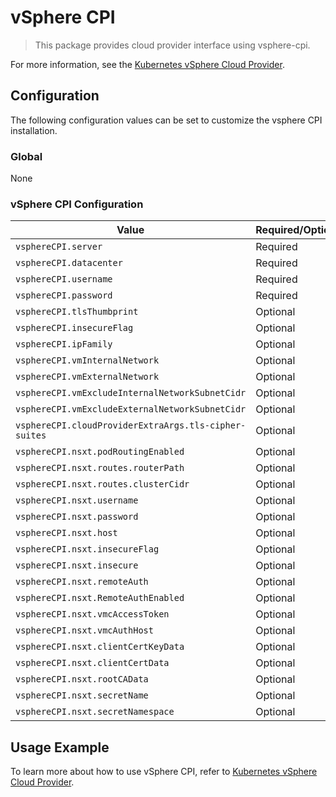 # vSphere CPI

> This package provides cloud provider interface using vsphere-cpi.

For more information, see the [Kubernetes vSphere Cloud Provider](https://github.com/kubernetes/cloud-provider-vsphere).

## Configuration

The following configuration values can be set to customize the vsphere CPI installation.

### Global

None

### vSphere CPI Configuration

| Value | Required/Optional | Description |
|-------|-------------------|-------------|
| `vsphereCPI.server` | Required | The IP address or FQDN of the vSphere endpoint. Default value is `""`. |
| `vsphereCPI.datacenter` | Required | The datacenter in which VMs are created/located. Default value is `""`. |
| `vsphereCPI.username` | Required | Username used to access a vSphere endpoint. Default value is `""`. |
| `vsphereCPI.password` | Required | Password used to access a vSphere endpoint. Default value is `""`. |
| `vsphereCPI.tlsThumbprint` | Optional | The cryptographic thumbprint of the vSphere endpoint's certificate. Default value is `""`. |
| `vsphereCPI.insecureFlag` | Optional | The flag that disables TLS peer verification. Default value is `False`. |
| `vsphereCPI.ipFamily` | Optional | The IP family configuration. Default value is `null`. |
| `vsphereCPI.vmInternalNetwork` | Optional | Internal VM network name. Default value is `null`. |
| `vsphereCPI.vmExternalNetwork` | Optional | External VM network name. Default value is `null`. |
| `vsphereCPI.vmExcludeInternalNetworkSubnetCidr` | Optional | Comma separated list of internal network subnets to exclude from node IP selection. Default value is `null`. |
| `vsphereCPI.vmExcludeExternalNetworkSubnetCidr` | Optional | Comma separated list of external network subnets to exclude from node IP selection. Default value is `null`. |
| `vsphereCPI.cloudProviderExtraArgs.tls-cipher-suites` | Optional | External arguments for cloud provider. Default: `TLS_ECDHE_ECDSA_WITH_AES_128_GCM_SHA256,TLS_ECDHE_RSA_WITH_AES_128_GCM_SHA256,TLS_ECDHE_ECDSA_WITH_CHACHA20_POLY1305,TLS_ECDHE_RSA_WITH_AES_256_GCM_SHA384,TLS_ECDHE_RSA_WITH_CHACHA20_POLY1305,TLS_ECDHE_ECDSA_WITH_AES_256_GCM_SHA384` |
| `vsphereCPI.nsxt.podRoutingEnabled` | Optional | A flag that enables pod routing. Default: `false`. |
| `vsphereCPI.nsxt.routes.routerPath` | Optional | NSX-T T0/T1 logical router path. Default: `""`. |
| `vsphereCPI.nsxt.routes.clusterCidr` | Optional | Cluster CIDR. Default: `""` . |
| `vsphereCPI.nsxt.username` | Optional | The username used to access NSX-T. Default: `""`. |
| `vsphereCPI.nsxt.password` | Optional | The password used to access NSX-T. Default: `""`. |
| `vsphereCPI.nsxt.host`| Optional | The NSX-T server. Default: `null`. |
| `vsphereCPI.nsxt.insecureFlag` | Optional | (Deprecated. For backward compatibiility. Will be replaced by insecure. If both set, result is insecureFlag || insecure) InsecureFlag is to be set to true if NSX-T uses self-signed cert. Default: `"false"`. |
| `vsphereCPI.nsxt.insecure` | Optional | Insecure is to be set to true if NSX-T uses self-signed cert. Default is `false`. |
| `vsphereCPI.nsxt.remoteAuth` | Optional | (Deprecated. For backward compatibiility. Will be replaced by removeAuthEnabled. If both set, result is remoteAuth || remoteAuthEnabled). RemoteAuth is to be set to true if NSX-T uses remote authentication (authentication done through the vIDM). Default: `"false"`. |
| `vsphereCPI.nsxt.RemoteAuthEnabled` | Optional | RemoteAuthEnabled is to be set to true if NSX-T uses remote authentication (authentication done through the vIDM). Default: `false`. |
| `vsphereCPI.nsxt.vmcAccessToken`| Optional | VMCAccessToken is VMC access token for token based authentification. Default: `""`. |
| `vsphereCPI.nsxt.vmcAuthHost` | Optional | VMCAuthHost is VMC verification host for token based authentification. Default: `""`. |
| `vsphereCPI.nsxt.clientCertKeyData` | Optional | Client certificate key. Default: `""`. |
| `vsphereCPI.nsxt.clientCertData`| Optional | Client certificate data. Default: `""`. |
|`vsphereCPI.nsxt.rootCAData` | Optional | The certificate authority for the server certificate for locally signed certificates. Default: `""`. |
| `vsphereCPI.nsxt.secretName` | Optional | The name of secret that stores CPI configuration. Default: `cloud-provider-vsphere-nsxt-credentials`. |
| `vsphereCPI.nsxt.secretNamespace`| Optional | The namespace of secret that stores CPI configuration. Default: `True`. |

## Usage Example

To learn more about how to use vSphere CPI, refer to [Kubernetes vSphere Cloud Provider](https://github.com/kubernetes/cloud-provider-vsphere).
